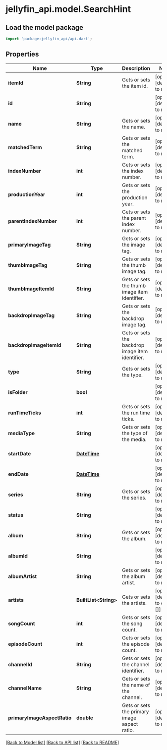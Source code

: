 # jellyfin_api.model.SearchHint

## Load the model package
```dart
import 'package:jellyfin_api/api.dart';
```

## Properties
Name | Type | Description | Notes
------------ | ------------- | ------------- | -------------
**itemId** | **String** | Gets or sets the item id. | [optional] [default to null]
**id** | **String** |  | [optional] [default to null]
**name** | **String** | Gets or sets the name. | [optional] [default to null]
**matchedTerm** | **String** | Gets or sets the matched term. | [optional] [default to null]
**indexNumber** | **int** | Gets or sets the index number. | [optional] [default to null]
**productionYear** | **int** | Gets or sets the production year. | [optional] [default to null]
**parentIndexNumber** | **int** | Gets or sets the parent index number. | [optional] [default to null]
**primaryImageTag** | **String** | Gets or sets the image tag. | [optional] [default to null]
**thumbImageTag** | **String** | Gets or sets the thumb image tag. | [optional] [default to null]
**thumbImageItemId** | **String** | Gets or sets the thumb image item identifier. | [optional] [default to null]
**backdropImageTag** | **String** | Gets or sets the backdrop image tag. | [optional] [default to null]
**backdropImageItemId** | **String** | Gets or sets the backdrop image item identifier. | [optional] [default to null]
**type** | **String** | Gets or sets the type. | [optional] [default to null]
**isFolder** | **bool** |  | [optional] [default to null]
**runTimeTicks** | **int** | Gets or sets the run time ticks. | [optional] [default to null]
**mediaType** | **String** | Gets or sets the type of the media. | [optional] [default to null]
**startDate** | [**DateTime**](DateTime.md) |  | [optional] [default to null]
**endDate** | [**DateTime**](DateTime.md) |  | [optional] [default to null]
**series** | **String** | Gets or sets the series. | [optional] [default to null]
**status** | **String** |  | [optional] [default to null]
**album** | **String** | Gets or sets the album. | [optional] [default to null]
**albumId** | **String** |  | [optional] [default to null]
**albumArtist** | **String** | Gets or sets the album artist. | [optional] [default to null]
**artists** | **BuiltList&lt;String&gt;** | Gets or sets the artists. | [optional] [default to const []]
**songCount** | **int** | Gets or sets the song count. | [optional] [default to null]
**episodeCount** | **int** | Gets or sets the episode count. | [optional] [default to null]
**channelId** | **String** | Gets or sets the channel identifier. | [optional] [default to null]
**channelName** | **String** | Gets or sets the name of the channel. | [optional] [default to null]
**primaryImageAspectRatio** | **double** | Gets or sets the primary image aspect ratio. | [optional] [default to null]

[[Back to Model list]](../README.md#documentation-for-models) [[Back to API list]](../README.md#documentation-for-api-endpoints) [[Back to README]](../README.md)


